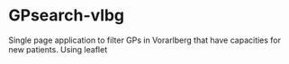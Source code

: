 # GPsearch-vlbg
Single page application to filter GPs in Vorarlberg that have capacities for new patients. Using leaflet
